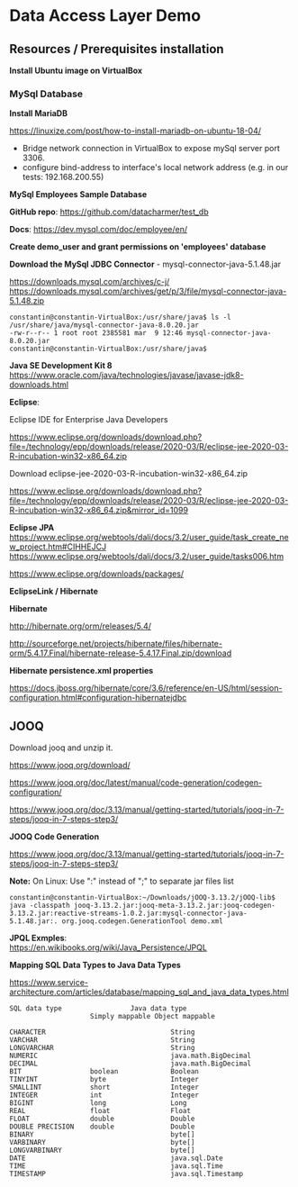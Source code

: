 # Data Access Layer Demo


## Resources / Prerequisites installation

**Install Ubuntu image on VirtualBox**


### MySql Database

**Install MariaDB**

https://linuxize.com/post/how-to-install-mariadb-on-ubuntu-18-04/

 - Bridge network connection in VirtualBox to expose mySql server port 3306.
 - configure bind-address to interface's local network address (e.g. in our tests: 192.168.200.55)

**MySql Employees Sample Database**

**GitHub repo**: https://github.com/datacharmer/test_db

**Docs**: https://dev.mysql.com/doc/employee/en/


**Create demo_user and grant permissions on 'employees' database**

**Download the MySql JDBC Connector** - mysql-connector-java-5.1.48.jar

https://downloads.mysql.com/archives/c-j/
https://downloads.mysql.com/archives/get/p/3/file/mysql-connector-java-5.1.48.zip


```
constantin@constantin-VirtualBox:/usr/share/java$ ls -l /usr/share/java/mysql-connector-java-8.0.20.jar 
-rw-r--r-- 1 root root 2385581 mar  9 12:46 mysql-connector-java-8.0.20.jar
constantin@constantin-VirtualBox:/usr/share/java$
```





**Java SE Development Kit 8**
https://www.oracle.com/java/technologies/javase/javase-jdk8-downloads.html


**Eclipse**:
 
Eclipse IDE for Enterprise Java Developers

https://www.eclipse.org/downloads/download.php?file=/technology/epp/downloads/release/2020-03/R/eclipse-jee-2020-03-R-incubation-win32-x86_64.zip


Download eclipse-jee-2020-03-R-incubation-win32-x86_64.zip

https://www.eclipse.org/downloads/download.php?file=/technology/epp/downloads/release/2020-03/R/eclipse-jee-2020-03-R-incubation-win32-x86_64.zip&mirror_id=1099

**Eclipse JPA**
https://www.eclipse.org/webtools/dali/docs/3.2/user_guide/task_create_new_project.htm#CIHHEJCJ
https://www.eclipse.org/webtools/dali/docs/3.2/user_guide/tasks006.htm

https://www.eclipse.org/downloads/packages/








**EclipseLink / Hibernate**

**Hibernate** 

http://hibernate.org/orm/releases/5.4/


http://sourceforge.net/projects/hibernate/files/hibernate-orm/5.4.17.Final/hibernate-release-5.4.17.Final.zip/download


**Hibernate persistence.xml properties**

https://docs.jboss.org/hibernate/core/3.6/reference/en-US/html/session-configuration.html#configuration-hibernatejdbc


## JOOQ

Download jooq and unzip it.

https://www.jooq.org/download/

https://www.jooq.org/doc/latest/manual/code-generation/codegen-configuration/

https://www.jooq.org/doc/3.13/manual/getting-started/tutorials/jooq-in-7-steps/jooq-in-7-steps-step3/


**JOOQ Code Generation**

https://www.jooq.org/doc/3.13/manual/getting-started/tutorials/jooq-in-7-steps/jooq-in-7-steps-step3/


**Note:**  On Linux: Use ":" instead of ";" to separate jar files list

`constantin@constantin-VirtualBox:~/Downloads/jOOQ-3.13.2/jOOQ-lib$ java -classpath jooq-3.13.2.jar:jooq-meta-3.13.2.jar:jooq-codegen-3.13.2.jar:reactive-streams-1.0.2.jar:mysql-connector-java-5.1.48.jar:. org.jooq.codegen.GenerationTool demo.xml` 



**JPQL Exmples**:  
https://en.wikibooks.org/wiki/Java_Persistence/JPQL


**Mapping SQL Data Types to Java Data Types**

https://www.service-architecture.com/articles/database/mapping_sql_and_java_data_types.html


```
SQL data type	              Java data type
                    Simply mappable	Object mappable

CHARACTER                               String
VARCHAR                                 String
LONGVARCHAR                             String
NUMERIC                                 java.math.BigDecimal
DECIMAL                                 java.math.BigDecimal
BIT                 boolean             Boolean
TINYINT             byte                Integer
SMALLINT            short               Integer
INTEGER             int                 Integer
BIGINT              long                Long
REAL                float               Float
FLOAT               double              Double
DOUBLE PRECISION    double              Double
BINARY                                  byte[]
VARBINARY                               byte[]
LONGVARBINARY                           byte[]
DATE                                    java.sql.Date
TIME                                    java.sql.Time
TIMESTAMP                               java.sql.Timestamp
```